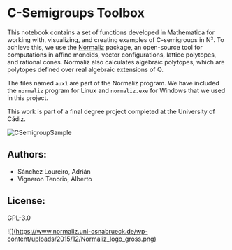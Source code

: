 # C-Semigroups Toolbox

This notebook contains a set of functions developed in Mathematica for working with, visualizing, and creating examples of C-semigroups in N². To achieve this, we use the [Normaliz](https://www.normaliz.uni-osnabrueck.de/) package, an open-source tool for computations in affine monoids, vector configurations, lattice polytopes, and rational cones. Normaliz also calculates algebraic polytopes, which are polytopes defined over real algebraic extensions of Q. 

The files named `aux1` are part of the Normaliz program. We have included the `normaliz` program for Linux and `normaliz.exe` for Windows that we used in this project.

This work is part of a final degree project completed at the University of Cádiz.

![CSemigroupSample](https://github.com/user-attachments/assets/f770d44f-02b4-41f0-8da0-1d9500d486d6)

## Authors:
- Sánchez Loureiro, Adrián
- Vigneron Tenorio, Alberto
  
## License:
GPL-3.0

![][(https://www.normaliz.uni-osnabrueck.de/wp-content/uploads/2015/12/Normaliz_logo_gross.png)](https://www.normaliz.uni-osnabrueck.de/)
